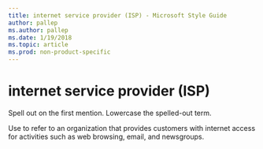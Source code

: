 ```yaml
---
title: internet service provider (ISP) - Microsoft Style Guide
author: pallep
ms.author: pallep
ms.date: 1/19/2018
ms.topic: article
ms.prod: non-product-specific
---
```


# internet service provider (ISP)

Spell out on the first mention. Lowercase the spelled-out term.

Use
to refer to an organization that provides customers with internet
access for activities such as web browsing, email, and newsgroups.
